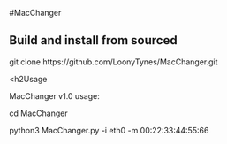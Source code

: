 #MacChanger

<h2>Build and install from sourced</h2>
git clone  https://github.com/LoonyTynes/MacChanger.git


<h2Usage</h2>

MacChanger v1.0 usage:

cd MacChanger

python3 MacChanger.py -i eth0 -m 00:22:33:44:55:66
